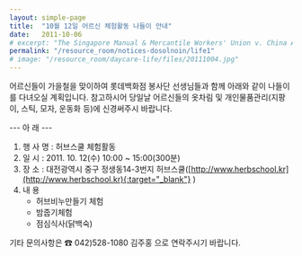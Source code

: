 ```yaml
---
layout: simple-page
title:  "10월 12일 어르신 체험활동 나들이 안내"
date:   2011-10-06
# excerpt: "The Singapore Manual & Mercantile Workers' Union v. China Airlines Limited: The Court rhas been adjourned to a date to be fixed."
permalink: "/resource_room/notices-dosolnoin/life1"
# image: "/resource_room/daycare-life/files/20111004.jpg"
---
```


어르신들이 가을철을 맞이하여 롯데백화점 봉사단 선생님들과 함께 아래와 같이 나들이를 다녀오실 계획입니다.
참고하시어 당일날 어르신들의 옷차림 및 개인물품관리(지팡이, 스틱, 모자, 운동화 등)에 신경써주시 바랍니다.

--- 아 래 ---
1. 행 사 명 : 허브스쿨 체험활동
2. 일 시 : 2011. 10. 12(수) 10:00 ~ 15:00(300분)
3. 장 소 : 대전광역시 중구 정생동14-3번지 허브스쿨([http://www.herbschool.kr](http://www.herbschool.kr){:target="_blank"} )
4. 내 용 
    - 허브비누만들기 체험 
    - 밤줍기체험
    - 점심식사(닭백숙)

기타 문의사항은 ☎ 042)528-1080 김주홍 으로 연락주시기 바랍니다.

<!-- [https://app.beeline.sg/#/tabs/crowdstart](https://app.beeline.sg/#/tabs/crowdstart){:target="_blank"} -->
<!-- ![Beeline](/images/programmes/products-and-services/beelineSG.jpg) -->
<!-- [feedback@beeline.sg](mailto:feedback@beeline.sg)  -->